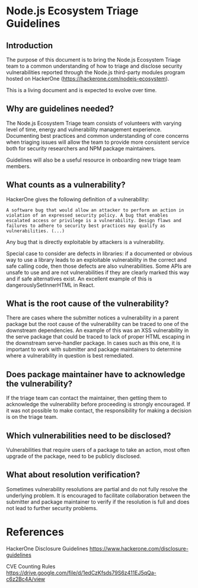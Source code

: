 # Node.js Ecosystem Triage Guidelines

## Introduction

The purpose of this document is to bring the Node.js Ecosystem Triage team to a common understanding of how to triage and disclose security vulnerabilities reported through the Node.js third-party modules program hosted on HackerOne (https://hackerone.com/nodejs-ecosystem).

This is a living document and is expected to evolve over time.

## Why are guidelines needed?

The Node.js Ecosystem Triage team consists of volunteers with varying level of time, energy and vulnerability management experience. Documenting best practices and common understanding of core concerns when triaging issues will allow the team to provide more consistent service both for security researchers and NPM package maintainers.

Guidelines will also be a useful resource in onboarding new triage team members. 

## What counts as a vulnerability?

HackerOne gives the following definition of a vulnerability:

```
A software bug that would allow an attacker to perform an action in violation of an expressed security policy. A bug that enables escalated access or privilege is a vulnerability. Design flaws and failures to adhere to security best practices may qualify as vulnerabilities. (...)
```

Any bug that is directly exploitable by attackers is a vulnerability.

Special case to consider are defects in libraries: if a documented or obvious way to use a library leads to an exploitable vulnerability in the correct and safe calling code, then those defects are also vulnerabilities. Some APIs are unsafe to use and are not vulnerabilities if they are clearly marked this way and if safe alternatives exist. An excellent example of this is dangerouslySetInnerHTML in React.

## What is the root cause of the vulnerability?

There are cases where the submitter notices a vulnerability in a parent package but the root cause of the vulnerability can be traced to one of the downstream dependencies. An example of this was an XSS vulnerability in the serve package that could be traced to lack of proper HTML escaping in the downstream serve-handler package. In cases such as this one, it is important to work with submitter and package maintainers to determine where a vulnerability in question is best remediated.

## Does package maintainer have to acknowledge the vulnerability?

If the triage team can contact the maintainer, then getting them to acknowledge the vulnerability before proceeding is strongly encouraged. If it was not possible to make contact, the responsibility for making a decision is on the triage team.

## Which vulnerabilities need to be disclosed?

Vulnerabilities that require users of a package to take an action, most often upgrade of the package, need to be publicly disclosed.

## What about resolution verification?

Sometimes vulnerability resolutions are partial and do not fully resolve the underlying problem. It is encouraged to facilitate collaboration between the submitter and package maintainer to verify if the resolution is full and does not lead to further security problems.

# References

HackerOne Disclosure Guidelines
https://www.hackerone.com/disclosure-guidelines

CVE Counting Rules
https://drive.google.com/file/d/1edCzKfsds79S6z411EJ5qQa-c6z2Bc4A/view 
